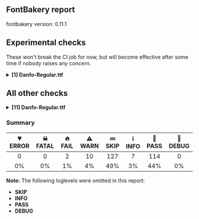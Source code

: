 ## FontBakery report

fontbakery version: 0.11.1

<h2>Experimental checks</h2><p>These won't break the CI job for now, but will become effective after some time if nobody raises any concern.</p><details><summary><b>[1] Danfo-Regular.ttf</b></summary><div><details><summary>🔥 <b>FAIL:</b> Ensure the font supports case swapping for all its glyphs. (<a href="https://font-bakery.readthedocs.io/en/stable/fontbakery/profiles/universal.html#com.google.fonts/check/case_mapping">com.google.fonts/check/case_mapping</a>)</summary><div>


* 🔥 **FAIL** The following glyphs lack their case-swapping counterparts:

| Glyph present in the font | Missing case-swapping counterpart |
| :--- | :--- |
| U+03BB: GREEK SMALL LETTER LAMDA | U+039B: GREEK CAPITAL LETTER LAMDA |
| U+03C7: GREEK SMALL LETTER CHI | U+03A7: GREEK CAPITAL LETTER CHI |

 [code: missing-case-counterparts]
</div></details><br></div></details><h2>All other checks</h2><details><summary><b>[11] Danfo-Regular.ttf</b></summary><div><details><summary>🔥 <b>FAIL:</b> Checking OS/2 usWinAscent & usWinDescent. (<a href="https://font-bakery.readthedocs.io/en/stable/fontbakery/profiles/universal.html#com.google.fonts/check/family/win_ascent_and_descent">com.google.fonts/check/family/win_ascent_and_descent</a>)</summary><div>


* 🔥 **FAIL** OS/2.usWinDescent value should be equal or greater than 288, but got 250 instead [code: descent]
</div></details><details><summary>⚠ <b>WARN:</b> Checking OS/2 achVendID. (<a href="https://font-bakery.readthedocs.io/en/stable/fontbakery/profiles/googlefonts.html#com.google.fonts/check/vendor_id">com.google.fonts/check/vendor_id</a>)</summary><div>


* ⚠ **WARN** OS/2 VendorID value 'NONE' is not yet recognized. If you registered it recently, then it's safe to ignore this warning message. Otherwise, you should set it to your own unique 4 character code, and register it with Microsoft at https://www.microsoft.com/typography/links/vendorlist.aspx
 [code: unknown]
</div></details><details><summary>⚠ <b>WARN:</b> Check for codepoints not covered by METADATA subsets. (<a href="https://font-bakery.readthedocs.io/en/stable/fontbakery/profiles/googlefonts.html#com.google.fonts/check/metadata/unreachable_subsetting">com.google.fonts/check/metadata/unreachable_subsetting</a>)</summary><div>


* ⚠ **WARN** The following codepoints supported by the font are not covered by
    any subsets defined in the font's metadata file, and will never
    be served. You can solve this by either manually adding additional
    subset declarations to METADATA.pb, or by editing the glyphset
    definitions.

 * U+02B0 MODIFIER LETTER SMALL H: not included in any glyphset definition
 * U+02B7 MODIFIER LETTER SMALL W: not included in any glyphset definition
 * U+02B8 MODIFIER LETTER SMALL Y: not included in any glyphset definition
 * U+02B9 MODIFIER LETTER PRIME: not included in any glyphset definition
 * U+02BE MODIFIER LETTER RIGHT HALF RING: not included in any glyphset definition
 * U+02BF MODIFIER LETTER LEFT HALF RING: not included in any glyphset definition
 * U+02C0 MODIFIER LETTER GLOTTAL STOP: not included in any glyphset definition
 * U+02C7 CARON: try adding one of: tifinagh, yi, canadian-aboriginal
 * U+02C8 MODIFIER LETTER VERTICAL LINE: not included in any glyphset definition
 * U+02CA MODIFIER LETTER ACUTE ACCENT: not included in any glyphset definition
 * U+02CB MODIFIER LETTER GRAVE ACCENT: not included in any glyphset definition
 * U+02D7 MODIFIER LETTER MINUS SIGN: not included in any glyphset definition
 * U+02D8 BREVE: try adding one of: yi, canadian-aboriginal
 * U+02D9 DOT ABOVE: try adding one of: yi, canadian-aboriginal
 * U+02DB OGONEK: try adding one of: yi, canadian-aboriginal
 * U+02DD DOUBLE ACUTE ACCENT: not included in any glyphset definition
 * U+02EE MODIFIER LETTER DOUBLE APOSTROPHE: not included in any glyphset definition
 * U+0302 COMBINING CIRCUMFLEX ACCENT: try adding one of: coptic, cherokee, tifinagh, math
 * U+0306 COMBINING BREVE: try adding one of: tifinagh, old-permic
 * U+0307 COMBINING DOT ABOVE: try adding one of: malayalam, old-permic, syriac, tai-le, coptic, math, tifinagh, canadian-aboriginal
 * U+030A COMBINING RING ABOVE: try adding syriac
 * U+030B COMBINING DOUBLE ACUTE ACCENT: try adding one of: cherokee, osage
 * U+030C COMBINING CARON: try adding one of: cherokee, tai-le
 * U+030D COMBINING VERTICAL LINE ABOVE: not included in any glyphset definition
 * U+030F COMBINING DOUBLE GRAVE ACCENT: not included in any glyphset definition
 * U+0310 COMBINING CANDRABINDU: not included in any glyphset definition
 * U+0311 COMBINING INVERTED BREVE: try adding coptic
 * U+0312 COMBINING TURNED COMMA ABOVE: not included in any glyphset definition
 * U+0313 COMBINING COMMA ABOVE: try adding old-permic
 * U+0315 COMBINING COMMA ABOVE RIGHT: not included in any glyphset definition
 * U+031B COMBINING HORN: not included in any glyphset definition
 * U+0324 COMBINING DIAERESIS BELOW: try adding one of: cherokee, syriac
 * U+0325 COMBINING RING BELOW: try adding syriac
 * U+0326 COMBINING COMMA BELOW: not included in any glyphset definition
 * U+0327 COMBINING CEDILLA: not included in any glyphset definition
 * U+0328 COMBINING OGONEK: not included in any glyphset definition
 * U+032D COMBINING CIRCUMFLEX ACCENT BELOW: try adding syriac
 * U+032E COMBINING BREVE BELOW: try adding syriac
 * U+032F COMBINING INVERTED BREVE BELOW: not included in any glyphset definition
 * U+0330 COMBINING TILDE BELOW: try adding one of: math, cherokee, syriac
 * U+0331 COMBINING MACRON BELOW: try adding one of: cherokee, syriac, gothic, tifinagh, caucasian-albanian
 * U+0332 COMBINING LOW LINE: not included in any glyphset definition
 * U+0334 COMBINING TILDE OVERLAY: not included in any glyphset definition
 * U+0335 COMBINING SHORT STROKE OVERLAY: not included in any glyphset definition
 * U+0358 COMBINING DOT ABOVE RIGHT: try adding osage
 * U+0E3F THAI CURRENCY SYMBOL BAHT: try adding thai
 * U+1D58 MODIFIER LETTER SMALL U: not included in any glyphset definition
 * U+1D5B MODIFIER LETTER SMALL V: not included in any glyphset definition
 * U+1D7D LATIN SMALL LETTER P WITH STROKE: not included in any glyphset definition
 * U+1DBB MODIFIER LETTER SMALL Z: not included in any glyphset definition
 * U+1DBF MODIFIER LETTER SMALL THETA: not included in any glyphset definition
 * U+1DC4 COMBINING MACRON-ACUTE: not included in any glyphset definition
 * U+1DC5 COMBINING GRAVE-MACRON: not included in any glyphset definition
 * U+1DC6 COMBINING MACRON-GRAVE: not included in any glyphset definition
 * U+1DC7 COMBINING ACUTE-MACRON: not included in any glyphset definition
 * U+1DCA COMBINING LATIN SMALL LETTER R BELOW: not included in any glyphset definition
 * U+2016 DOUBLE VERTICAL LINE: not included in any glyphset definition
 * U+2021 DOUBLE DAGGER: try adding adlam
 * U+2030 PER MILLE SIGN: try adding adlam
 * U+2075 SUPERSCRIPT FIVE: not included in any glyphset definition
 * U+2076 SUPERSCRIPT SIX: not included in any glyphset definition
 * U+2077 SUPERSCRIPT SEVEN: not included in any glyphset definition
 * U+2078 SUPERSCRIPT EIGHT: not included in any glyphset definition
 * U+2079 SUPERSCRIPT NINE: not included in any glyphset definition
 * U+207F SUPERSCRIPT LATIN SMALL LETTER N: not included in any glyphset definition
 * U+2081 SUBSCRIPT ONE: not included in any glyphset definition
 * U+2082 SUBSCRIPT TWO: not included in any glyphset definition
 * U+2083 SUBSCRIPT THREE: not included in any glyphset definition
 * U+2084 SUBSCRIPT FOUR: not included in any glyphset definition
 * U+2085 SUBSCRIPT FIVE: not included in any glyphset definition
 * U+2086 SUBSCRIPT SIX: not included in any glyphset definition
 * U+2087 SUBSCRIPT SEVEN: not included in any glyphset definition
 * U+2088 SUBSCRIPT EIGHT: not included in any glyphset definition
 * U+2089 SUBSCRIPT NINE: not included in any glyphset definition
 * U+2126 OHM SIGN: not included in any glyphset definition
 * U+212E ESTIMATED SYMBOL: not included in any glyphset definition
 * U+2144 TURNED SANS-SERIF CAPITAL Y: not included in any glyphset definition
 * U+2153 VULGAR FRACTION ONE THIRD: not included in any glyphset definition
 * U+2154 VULGAR FRACTION TWO THIRDS: not included in any glyphset definition
 * U+2190 LEFTWARDS ARROW: try adding one of: symbols, math
 * U+2192 RIGHTWARDS ARROW: try adding one of: symbols, math
 * U+2194 LEFT RIGHT ARROW: try adding one of: symbols, math
 * U+2195 UP DOWN ARROW: try adding one of: symbols, math
 * U+2196 NORTH WEST ARROW: try adding one of: symbols, math
 * U+2197 NORTH EAST ARROW: try adding one of: symbols, math
 * U+2198 SOUTH EAST ARROW: try adding one of: symbols, math
 * U+2199 SOUTH WEST ARROW: try adding one of: symbols, math
 * U+2202 PARTIAL DIFFERENTIAL: try adding math
 * U+2205 EMPTY SET: try adding math
 * U+2206 INCREMENT: try adding math
 * U+220F N-ARY PRODUCT: try adding math
 * U+2211 N-ARY SUMMATION: try adding math
 * U+221A SQUARE ROOT: try adding math
 * U+221E INFINITY: try adding math
 * U+222B INTEGRAL: try adding math
 * U+2248 ALMOST EQUAL TO: try adding math
 * U+2260 NOT EQUAL TO: try adding math
 * U+2264 LESS-THAN OR EQUAL TO: try adding math
 * U+2265 GREATER-THAN OR EQUAL TO: try adding math
 * U+25A0 BLACK SQUARE: try adding symbols
 * U+25A1 WHITE SQUARE: try adding symbols
 * U+25AA BLACK SMALL SQUARE: try adding symbols
 * U+25AB WHITE SMALL SQUARE: try adding symbols
 * U+25B2 BLACK UP-POINTING TRIANGLE: try adding symbols
 * U+25B3 WHITE UP-POINTING TRIANGLE: try adding one of: symbols, math
 * U+25B4 BLACK UP-POINTING SMALL TRIANGLE: try adding symbols
 * U+25B5 WHITE UP-POINTING SMALL TRIANGLE: try adding symbols
 * U+25B6 BLACK RIGHT-POINTING TRIANGLE: try adding symbols
 * U+25B7 WHITE RIGHT-POINTING TRIANGLE: try adding one of: symbols, math
 * U+25B8 BLACK RIGHT-POINTING SMALL TRIANGLE: try adding symbols
 * U+25B9 WHITE RIGHT-POINTING SMALL TRIANGLE: try adding symbols
 * U+25BC BLACK DOWN-POINTING TRIANGLE: try adding symbols
 * U+25BD WHITE DOWN-POINTING TRIANGLE: try adding one of: symbols, math
 * U+25BE BLACK DOWN-POINTING SMALL TRIANGLE: try adding symbols
 * U+25BF WHITE DOWN-POINTING SMALL TRIANGLE: try adding symbols
 * U+25C0 BLACK LEFT-POINTING TRIANGLE: try adding symbols
 * U+25C1 WHITE LEFT-POINTING TRIANGLE: try adding one of: symbols, math
 * U+25C2 BLACK LEFT-POINTING SMALL TRIANGLE: try adding symbols
 * U+25C3 WHITE LEFT-POINTING SMALL TRIANGLE: try adding symbols
 * U+25C6 BLACK DIAMOND: try adding symbols
 * U+25C7 WHITE DIAMOND: try adding symbols
 * U+25CA LOZENGE: try adding one of: symbols, math
 * U+25CB WHITE CIRCLE: try adding symbols
 * U+25CF BLACK CIRCLE: try adding symbols
 * U+25E6 WHITE BULLET: try adding symbols
 * U+27E8 MATHEMATICAL LEFT ANGLE BRACKET: try adding math
 * U+27E9 MATHEMATICAL RIGHT ANGLE BRACKET: try adding math
 * U+3008 LEFT ANGLE BRACKET: try adding one of: chinese-traditional, tai-le, yi, japanese, phags-pa, chinese-simplified, chinese-hongkong
 * U+3009 RIGHT ANGLE BRACKET: try adding one of: chinese-traditional, tai-le, yi, japanese, phags-pa, chinese-simplified, chinese-hongkong
 * U+AB53 LATIN SMALL LETTER CHI: not included in any glyphset definition
 * U+FF0D FULLWIDTH HYPHEN-MINUS: try adding one of: chinese-simplified, japanese

Or you can add the above codepoints to one of the subsets supported by the font: `cyrillic-ext`, `greek-ext`, `latin`, `latin-ext`, `vietnamese` [code: unreachable-subsetting]
</div></details><details><summary>⚠ <b>WARN:</b> Ensure fonts have ScriptLangTags declared on the 'meta' table. (<a href="https://font-bakery.readthedocs.io/en/stable/fontbakery/profiles/googlefonts.html#com.google.fonts/check/meta/script_lang_tags">com.google.fonts/check/meta/script_lang_tags</a>)</summary><div>


* ⚠ **WARN** This font file does not have a 'meta' table. [code: lacks-meta-table]
</div></details><details><summary>⚠ <b>WARN:</b> Check font contains no unreachable glyphs (<a href="https://font-bakery.readthedocs.io/en/stable/fontbakery/profiles/universal.html#com.google.fonts/check/unreachable_glyphs">com.google.fonts/check/unreachable_glyphs</a>)</summary><div>


* ⚠ **WARN** The following glyphs could not be reached by codepoint or substitution rules:

	- _part.cut

	- dotlessi_ogonek

	- hook.part

	- hookleft.part

	- hookright.part

	- rightHorn.part
 [code: unreachable-glyphs]
</div></details><details><summary>⚠ <b>WARN:</b> Check if each glyph has the recommended amount of contours. (<a href="https://font-bakery.readthedocs.io/en/stable/fontbakery/profiles/universal.html#com.google.fonts/check/contour_count">com.google.fonts/check/contour_count</a>)</summary><div>


* ⚠ **WARN** This check inspects the glyph outlines and detects the total number of contours in each of them. The expected values are infered from the typical ammounts of contours observed in a large collection of reference font families. The divergences listed below may simply indicate a significantly different design on some of your glyphs. On the other hand, some of these may flag actual bugs in the font such as glyphs mapped to an incorrect codepoint. Please consider reviewing the design and codepoint assignment of these to make sure they are correct.

The following glyphs do not have the recommended number of contours:

	- Glyph name: b	Contours detected: 3	Expected: 2

	- Glyph name: e	Contours detected: 1	Expected: 2

	- Glyph name: g	Contours detected: 1	Expected: 2 or 3

	- Glyph name: i	Contours detected: 1	Expected: 2

	- Glyph name: j	Contours detected: 1	Expected: 2

	- Glyph name: r	Contours detected: 2	Expected: 1

	- Glyph name: uni00AD	Contours detected: 1	Expected: 0

	- Glyph name: ae	Contours detected: 2	Expected: 3

	- Glyph name: egrave	Contours detected: 2	Expected: 3

	- Glyph name: eacute	Contours detected: 2	Expected: 3

	- Glyph name: edieresis	Contours detected: 3	Expected: 4

	- Glyph name: oslash	Contours detected: 2	Expected: 3

	- Glyph name: aogonek	Contours detected: 3	Expected: 2

	- Glyph name: emacron	Contours detected: 2	Expected: 3

	- Glyph name: edotaccent	Contours detected: 2	Expected: 3

	- Glyph name: ecaron	Contours detected: 2	Expected: 3

	- Glyph name: gcircumflex	Contours detected: 2	Expected: 3 or 4

	- Glyph name: gbreve	Contours detected: 2	Expected: 3 or 4

	- Glyph name: gdotaccent	Contours detected: 2	Expected: 3 or 4

	- Glyph name: uni0123	Contours detected: 2	Expected: 3 or 4

	- Glyph name: hbar	Contours detected: 2	Expected: 1

	- Glyph name: ij	Contours detected: 2	Expected: 3 or 4

	- Glyph name: oe	Contours detected: 2	Expected: 3

	- Glyph name: racute	Contours detected: 3	Expected: 2

	- Glyph name: uni0157	Contours detected: 3	Expected: 2

	- Glyph name: rcaron	Contours detected: 3	Expected: 2

	- Glyph name: uni0180	Contours detected: 3	Expected: 2

	- Glyph name: uni0187	Contours detected: 2	Expected: 1

	- Glyph name: uni0188	Contours detected: 2	Expected: 1

	- Glyph name: uni018F	Contours detected: 1	Expected: 2

	- Glyph name: uni0191	Contours detected: 2	Expected: 1

	- Glyph name: uni0197	Contours detected: 2	Expected: 1

	- Glyph name: uni019A	Contours detected: 2	Expected: 1

	- Glyph name: ohorn	Contours detected: 3	Expected: 2

	- Glyph name: uni01DD	Contours detected: 1	Expected: 2

	- Glyph name: uni01E3	Contours detected: 3	Expected: 4

	- Glyph name: uni01E5	Contours detected: 1	Expected: 2

	- Glyph name: gcaron	Contours detected: 2	Expected: 3 or 4

	- Glyph name: uni01EA	Contours detected: 3	Expected: 2

	- Glyph name: uni01EB	Contours detected: 3	Expected: 2

	- Glyph name: uni01EC	Contours detected: 4	Expected: 3

	- Glyph name: uni01ED	Contours detected: 4	Expected: 3

	- Glyph name: uni01F5	Contours detected: 2	Expected: 3

	- Glyph name: Oslashacute	Contours detected: 3	Expected: 4

	- Glyph name: oslashacute	Contours detected: 3	Expected: 4

	- Glyph name: uni0205	Contours detected: 3	Expected: 4

	- Glyph name: uni0207	Contours detected: 2	Expected: 3

	- Glyph name: uni0211	Contours detected: 4	Expected: 3

	- Glyph name: uni0213	Contours detected: 3	Expected: 2

	- Glyph name: uni0228	Contours detected: 2	Expected: 1

	- Glyph name: uni023A	Contours detected: 2	Expected: 3

	- Glyph name: uni023B	Contours detected: 1	Expected: 2

	- Glyph name: uni023C	Contours detected: 1	Expected: 2

	- Glyph name: uni023D	Contours detected: 2	Expected: 1

	- Glyph name: uni023E	Contours detected: 1	Expected: 2

	- Glyph name: uni0246	Contours detected: 1	Expected: 3

	- Glyph name: uni0247	Contours detected: 1	Expected: 4

	- Glyph name: uni0248	Contours detected: 2	Expected: 1

	- Glyph name: uni024D	Contours detected: 2	Expected: 1

	- Glyph name: uni024E	Contours detected: 1	Expected: 2

	- Glyph name: uni024F	Contours detected: 1	Expected: 2

	- Glyph name: uni0259	Contours detected: 1	Expected: 2

	- Glyph name: uni1E03	Contours detected: 4	Expected: 3

	- Glyph name: uni1E08	Contours detected: 3	Expected: 2

	- Glyph name: uni1E09	Contours detected: 3	Expected: 2

	- Glyph name: uni1E15	Contours detected: 3	Expected: 4

	- Glyph name: uni1E17	Contours detected: 3	Expected: 4

	- Glyph name: uni1E1C	Contours detected: 3	Expected: 2

	- Glyph name: uni1E21	Contours detected: 2	Expected: 3 or 4

	- Glyph name: uni1E5B	Contours detected: 3	Expected: 2

	- Glyph name: uni1E5D	Contours detected: 4	Expected: 3

	- Glyph name: rmacronbelow	Contours detected: 3	Expected: 2

	- Glyph name: uni1EB9	Contours detected: 2	Expected: 3

	- Glyph name: uni1EBB	Contours detected: 2	Expected: 3

	- Glyph name: uni1EBD	Contours detected: 2	Expected: 3

	- Glyph name: uni1EBF	Contours detected: 3	Expected: 4

	- Glyph name: uni1EC1	Contours detected: 3	Expected: 4

	- Glyph name: uni1EC3	Contours detected: 3	Expected: 4

	- Glyph name: uni1EC5	Contours detected: 3	Expected: 4

	- Glyph name: uni1EC7	Contours detected: 3	Expected: 4

	- Glyph name: uni1ECB	Contours detected: 2	Expected: 3

	- Glyph name: uni1EDB	Contours detected: 4	Expected: 3

	- Glyph name: uni1EDD	Contours detected: 4	Expected: 3

	- Glyph name: uni1EDF	Contours detected: 4	Expected: 3

	- Glyph name: uni1EE1	Contours detected: 4	Expected: 3

	- Glyph name: uni1EE3	Contours detected: 4	Expected: 3

	- Glyph name: Oslashacute	Contours detected: 3	Expected: 4

	- Glyph name: ae	Contours detected: 2	Expected: 3

	- Glyph name: aogonek	Contours detected: 3	Expected: 2

	- Glyph name: b	Contours detected: 3	Expected: 2

	- Glyph name: e	Contours detected: 1	Expected: 2

	- Glyph name: eacute	Contours detected: 2	Expected: 3

	- Glyph name: ecaron	Contours detected: 2	Expected: 3

	- Glyph name: edieresis	Contours detected: 3	Expected: 4

	- Glyph name: edotaccent	Contours detected: 2	Expected: 3

	- Glyph name: egrave	Contours detected: 2	Expected: 3

	- Glyph name: emacron	Contours detected: 2	Expected: 3

	- Glyph name: g	Contours detected: 1	Expected: 2 or 3

	- Glyph name: gbreve	Contours detected: 2	Expected: 3 or 4

	- Glyph name: gcaron	Contours detected: 2	Expected: 3 or 4

	- Glyph name: gcircumflex	Contours detected: 2	Expected: 3 or 4

	- Glyph name: gdotaccent	Contours detected: 2	Expected: 3 or 4

	- Glyph name: hbar	Contours detected: 2	Expected: 1

	- Glyph name: i	Contours detected: 1	Expected: 2

	- Glyph name: ij	Contours detected: 2	Expected: 3 or 4

	- Glyph name: j	Contours detected: 1	Expected: 2

	- Glyph name: oe	Contours detected: 2	Expected: 3

	- Glyph name: ohorn	Contours detected: 3	Expected: 2

	- Glyph name: oslash	Contours detected: 2	Expected: 3

	- Glyph name: oslashacute	Contours detected: 3	Expected: 4

	- Glyph name: r	Contours detected: 2	Expected: 1

	- Glyph name: racute	Contours detected: 3	Expected: 2

	- Glyph name: rcaron	Contours detected: 3	Expected: 2

	- Glyph name: uni00AD	Contours detected: 1	Expected: 0

	- Glyph name: uni0123	Contours detected: 2	Expected: 3 or 4

	- Glyph name: uni0157	Contours detected: 3	Expected: 2

	- Glyph name: uni0180	Contours detected: 3	Expected: 2

	- Glyph name: uni0187	Contours detected: 2	Expected: 1

	- Glyph name: uni0188	Contours detected: 2	Expected: 1

	- Glyph name: uni018F	Contours detected: 1	Expected: 2

	- Glyph name: uni0191	Contours detected: 2	Expected: 1

	- Glyph name: uni0197	Contours detected: 2	Expected: 1

	- Glyph name: uni019A	Contours detected: 2	Expected: 1

	- Glyph name: uni01DD	Contours detected: 1	Expected: 2

	- Glyph name: uni01E3	Contours detected: 3	Expected: 4

	- Glyph name: uni01E5	Contours detected: 1	Expected: 2

	- Glyph name: uni01EC	Contours detected: 4	Expected: 3

	- Glyph name: uni01ED	Contours detected: 4	Expected: 3

	- Glyph name: uni0228	Contours detected: 2	Expected: 1

	- Glyph name: uni023A	Contours detected: 2	Expected: 3

	- Glyph name: uni023B	Contours detected: 1	Expected: 2

	- Glyph name: uni023C	Contours detected: 1	Expected: 2

	- Glyph name: uni023D	Contours detected: 2	Expected: 1

	- Glyph name: uni023E	Contours detected: 1	Expected: 2

	- Glyph name: uni0246	Contours detected: 1	Expected: 3

	- Glyph name: uni0247	Contours detected: 1	Expected: 4

	- Glyph name: uni0248	Contours detected: 2	Expected: 1

	- Glyph name: uni024D	Contours detected: 2	Expected: 1

	- Glyph name: uni024E	Contours detected: 1	Expected: 2

	- Glyph name: uni024F	Contours detected: 1	Expected: 2

	- Glyph name: uni0259	Contours detected: 1	Expected: 2

	- Glyph name: uni1E03	Contours detected: 4	Expected: 3

	- Glyph name: uni1E08	Contours detected: 3	Expected: 2

	- Glyph name: uni1E09	Contours detected: 3	Expected: 2

	- Glyph name: uni1E15	Contours detected: 3	Expected: 4

	- Glyph name: uni1E17	Contours detected: 3	Expected: 4

	- Glyph name: uni1E1C	Contours detected: 3	Expected: 2

	- Glyph name: uni1E21	Contours detected: 2	Expected: 3 or 4

	- Glyph name: uni1E5B	Contours detected: 3	Expected: 2

	- Glyph name: uni1E5D	Contours detected: 4	Expected: 3

	- Glyph name: uni1EB9	Contours detected: 2	Expected: 3

	- Glyph name: uni1EBB	Contours detected: 2	Expected: 3

	- Glyph name: uni1EBD	Contours detected: 2	Expected: 3

	- Glyph name: uni1EBF	Contours detected: 3	Expected: 4

	- Glyph name: uni1EC1	Contours detected: 3	Expected: 4

	- Glyph name: uni1EC3	Contours detected: 3	Expected: 4

	- Glyph name: uni1EC5	Contours detected: 3	Expected: 4

	- Glyph name: uni1EC7	Contours detected: 3	Expected: 4

	- Glyph name: uni1ECB	Contours detected: 2	Expected: 3

	- Glyph name: uni1EDB	Contours detected: 4	Expected: 3

	- Glyph name: uni1EDD	Contours detected: 4	Expected: 3

	- Glyph name: uni1EDF	Contours detected: 4	Expected: 3

	- Glyph name: uni1EE1	Contours detected: 4	Expected: 3

	- Glyph name: uni1EE3	Contours detected: 4	Expected: 3
 [code: contour-count]
</div></details><details><summary>⚠ <b>WARN:</b> Does the font contain a soft hyphen? (<a href="https://font-bakery.readthedocs.io/en/stable/fontbakery/profiles/universal.html#com.google.fonts/check/soft_hyphen">com.google.fonts/check/soft_hyphen</a>)</summary><div>


* ⚠ **WARN** This font has a 'Soft Hyphen' character. [code: softhyphen]
</div></details><details><summary>⚠ <b>WARN:</b> Check math signs have the same width. (<a href="https://font-bakery.readthedocs.io/en/stable/fontbakery/profiles/universal.html#com.google.fonts/check/math_signs_width">com.google.fonts/check/math_signs_width</a>)</summary><div>


* ⚠ **WARN** The most common width is 298 among a set of 2 math glyphs.
The following math glyphs have a different width, though:

Width = 279:
less, greater

Width = 326:
equal

Width = 306:
logicalnot

Width = 284:
multiply

Width = 316:
divide

Width = 286:
minus

Width = 330:
approxequal

Width = 339:
notequal

Width = 287:
greaterequal, lessequal
 [code: width-outliers]
</div></details><details><summary>⚠ <b>WARN:</b> Do any segments have colinear vectors? (<a href="https://font-bakery.readthedocs.io/en/stable/fontbakery/profiles/Outline Correctness Checks.html#com.google.fonts/check/outline_colinear_vectors">com.google.fonts/check/outline_colinear_vectors</a>)</summary><div>


* ⚠ **WARN** The following glyphs have colinear vectors:

	* integral (U+222B): L<<32.0,10.0>--<32.0,209.0>> -> L<<32.0,209.0>--<33.0,339.0>>

	* integral (U+222B): L<<33.0,-100.0>--<32.0,10.0>> -> L<<32.0,10.0>--<32.0,209.0>>

	* paragraph (U+00B6): L<<182.0,715.0>--<491.0,716.0>> -> L<<491.0,716.0>--<648.0,716.0>>

	* uni019B (U+019B): L<<185.0,716.0>--<297.0,716.0>> -> L<<297.0,716.0>--<300.0,716.0>>

	* uni024E (U+024E): L<<421.0,491.0>--<110.0,517.0>> -> L<<110.0,517.0>--<27.0,517.0>>

	* uni024F (U+024F): L<<421.0,491.0>--<110.0,517.0>> -> L<<110.0,517.0>--<27.0,517.0>>

	* uni20A9 (U+20A9): L<<479.0,260.0>--<476.0,290.0>> -> L<<476.0,290.0>--<475.0,301.0>>

	* uni20A9 (U+20A9): L<<484.0,209.0>--<479.0,260.0>> -> L<<479.0,260.0>--<476.0,290.0>>

	* uni2C72 (U+2C72): L<<479.0,260.0>--<476.0,290.0>> -> L<<476.0,290.0>--<475.0,301.0>>

	* uni2C72 (U+2C72): L<<484.0,209.0>--<479.0,260.0>> -> L<<479.0,260.0>--<476.0,290.0>>

	* uni2C73 (U+2C73): L<<479.0,260.0>--<476.0,290.0>> -> L<<476.0,290.0>--<475.0,301.0>>

	* uni2C73 (U+2C73): L<<484.0,209.0>--<479.0,260.0>> -> L<<479.0,260.0>--<476.0,290.0>> [code: found-colinear-vectors]
</div></details><details><summary>⚠ <b>WARN:</b> Do outlines contain any semi-vertical or semi-horizontal lines? (<a href="https://font-bakery.readthedocs.io/en/stable/fontbakery/profiles/Outline Correctness Checks.html#com.google.fonts/check/outline_semi_vertical">com.google.fonts/check/outline_semi_vertical</a>)</summary><div>


* ⚠ **WARN** The following glyphs have semi-vertical/semi-horizontal lines:

	* Ohungarumlaut (U+0150): L<<393.0,877.0>--<511.0,878.0>>

	* Uhungarumlaut (U+0170): L<<423.0,877.0>--<541.0,878.0>>

	* arrowboth (U+2194): L<<300.0,324.0>--<299.0,103.0>>

	* arrowboth (U+2194): L<<301.0,644.0>--<300.0,424.0>>

	* arrowboth (U+2194): L<<478.0,424.0>--<477.0,644.0>>

	* arrowboth (U+2194): L<<479.0,103.0>--<478.0,324.0>>

	* arrowdown (U+2193): L<<18.0,397.0>--<238.0,396.0>>

	* arrowdown (U+2193): L<<337.0,396.0>--<559.0,395.0>>

	* arrowdown (U+2193): L<<338.0,704.0>--<337.0,396.0>>

	* arrowleft (U+2190): L<<299.0,691.0>--<300.0,469.0>>

	* arrowleft (U+2190): L<<300.0,370.0>--<301.0,150.0>>

	* arrowleft (U+2190): L<<300.0,469.0>--<608.0,470.0>>

	* arrowright (U+2192): L<<337.0,342.0>--<29.0,341.0>>

	* arrowright (U+2192): L<<337.0,441.0>--<336.0,661.0>>

	* arrowright (U+2192): L<<338.0,120.0>--<337.0,342.0>>

	* arrowup (U+2191): L<<239.0,433.0>--<19.0,432.0>>

	* arrowup (U+2191): L<<338.0,433.0>--<339.0,125.0>>

	* arrowup (U+2191): L<<560.0,434.0>--<338.0,433.0>>

	* arrowupdn (U+2195): L<<10.0,287.0>--<231.0,288.0>>

	* arrowupdn (U+2195): L<<231.0,466.0>--<10.0,467.0>>

	* arrowupdn (U+2195): L<<331.0,288.0>--<551.0,289.0>>

	* arrowupdn (U+2195): L<<551.0,465.0>--<331.0,466.0>>

	* bracketleft (U+005B): L<<30.0,-125.0>--<33.0,837.0>>

	* bracketright (U+005D): L<<322.0,842.0>--<319.0,-120.0>>

	* hungarumlaut (U+02DD): L<<202.0,768.0>--<320.0,769.0>>

	* integral (U+222B): L<<32.0,209.0>--<33.0,339.0>>

	* ohungarumlaut (U+0151): L<<393.0,877.0>--<511.0,878.0>>

	* paragraph (U+00B6): L<<182.0,715.0>--<491.0,716.0>>

	* percent (U+0025): L<<481.0,722.0>--<599.0,721.0>>

	* perthousand (U+2030): L<<481.0,722.0>--<599.0,721.0>>

	* radical (U+221A): L<<376.0,-101.0>--<181.0,-100.0>>

	* radical (U+221A): L<<512.0,899.0>--<636.0,898.0>>

	* sterling (U+00A3): L<<564.0,0.0>--<33.0,-1.0>>

	* triagdn (U+25BC): L<<29.0,731.0>--<733.0,728.0>>

	* triagup (U+25B2): L<<733.0,141.0>--<29.0,144.0>>

	* uhungarumlaut (U+0171): L<<423.0,877.0>--<541.0,878.0>>

	* uni030B (U+030B): L<<202.0,768.0>--<320.0,769.0>>

	* uni20AA (U+20AA): L<<179.0,-2.0>--<29.0,-3.0>>

	* uni20AA (U+20AA): L<<237.0,571.0>--<387.0,570.0>>

	* uni20AA (U+20AA): L<<595.0,141.0>--<445.0,142.0>>

	* uni20AA (U+20AA): L<<653.0,716.0>--<803.0,717.0>>

	* uni20AA (U+20AA): L<<803.0,-3.0>--<388.0,-1.0>>

	* uni20BA (U+20BA): L<<238.0,-1.0>--<43.0,0.0>>

	* uni20BC (U+20BC): L<<701.0,-2.0>--<394.0,-1.0>>

	* uni2196 (U+2196): L<<35.0,637.0>--<416.0,636.0>>

	* uni2197 (U+2197): L<<482.0,629.0>--<481.0,248.0>>

	* uni2198 (U+2198): L<<466.0,174.0>--<85.0,175.0>>

	* uni2199 (U+2199): L<<22.0,210.0>--<23.0,591.0>>

	* uni25B3 (U+25B3): L<<154.0,205.0>--<604.0,204.0>>

	* uni25B3 (U+25B3): L<<733.0,132.0>--<29.0,135.0>>

	* uni25B4 (U+25B4): L<<377.0,143.0>--<19.0,144.0>>

	* uni25B5 (U+25B5): L<<377.0,143.0>--<19.0,144.0>>

	* uni25B6 (U+25B6): L<<29.0,3.0>--<32.0,707.0>>

	* uni25B8 (U+25B8): L<<29.0,68.0>--<30.0,426.0>>

	* uni25B9 (U+25B9): L<<29.0,68.0>--<30.0,426.0>>

	* uni25BD (U+25BD): L<<29.0,728.0>--<733.0,725.0>>

	* uni25BD (U+25BD): L<<608.0,655.0>--<158.0,656.0>>

	* uni25BE (U+25BE): L<<10.0,434.0>--<368.0,433.0>>

	* uni25BF (U+25BF): L<<19.0,434.0>--<377.0,433.0>>

	* uni25C0 (U+25C0): L<<601.0,707.0>--<604.0,3.0>>

	* uni25C1 (U+25C1): L<<531.0,228.0>--<532.0,678.0>>

	* uni25C1 (U+25C1): L<<604.0,807.0>--<601.0,103.0>>

	* uni25C2 (U+25C2): L<<320.0,426.0>--<321.0,68.0>>

	* uni25C3 (U+25C3): L<<321.0,429.0>--<320.0,71.0>> [code: found-semi-vertical]
</div></details><details><summary>⚠ <b>WARN:</b> Ensure dotted circle glyph is present and can attach marks. (<a href="https://font-bakery.readthedocs.io/en/stable/fontbakery/profiles/Shaping Checks.html#com.google.fonts/check/dotted_circle">com.google.fonts/check/dotted_circle</a>)</summary><div>


* ⚠ **WARN** No dotted circle glyph present [code: missing-dotted-circle]
</div></details><br></div></details>

### Summary

| 💔 ERROR | ☠ FATAL | 🔥 FAIL | ⚠ WARN | 💤 SKIP | ℹ INFO | 🍞 PASS | 🔎 DEBUG |
|:-----:|:-----:|:-----:|:-----:|:-----:|:-----:|:-----:|:-----:|
| 0 | 0 | 2 | 10 | 127 | 7 | 114 | 0 |
| 0% | 0% | 1% | 4% | 49% | 3% | 44% | 0% |

**Note:** The following loglevels were omitted in this report:
* **SKIP**
* **INFO**
* **PASS**
* **DEBUG**
